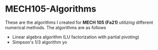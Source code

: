 # MECH105-Algorithms
These are the algorithms I created for **MECH 105 (Fa21)** *utilizing* different numerical methods. The algorithms are as follows
* Linear algebra algorithm (LU factorization with partial pivoting) 
* Simpson's 1/3 algorithm
yo
